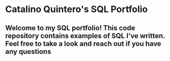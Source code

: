 # Catalino Quintero's SQL Portfolio

## Welcome to my SQL portfolio! This code repository contains examples of SQL I've written. Feel free to take a look and reach out if you have any questions
